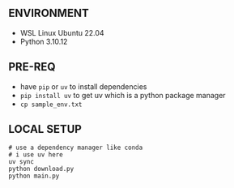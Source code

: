 ## ENVIRONMENT
- WSL Linux Ubuntu 22.04
- Python 3.10.12


## PRE-REQ
- have `pip` or `uv` to install dependencies
- `pip install uv` to get uv which is a python package manager
- `cp sample_env.txt`


## LOCAL SETUP
```
# use a dependency manager like conda 
# i use uv here
uv sync
python download.py
python main.py
```